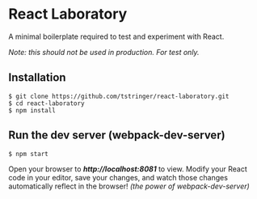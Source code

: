 # React Laboratory

A minimal boilerplate required to test and experiment with React. 

*Note: this should not be used in production. For test only.*

## Installation

```
$ git clone https://github.com/tstringer/react-laboratory.git
$ cd react-laboratory
$ npm install
```

## Run the dev server (webpack-dev-server)

```
$ npm start
```

Open your browser to ***http://localhost:8081*** to view.  Modify your React code in your editor, save your changes, and watch those changes automatically reflect in the browser! *(the power of webpack-dev-server)*